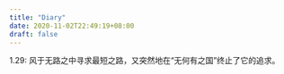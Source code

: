 ```yaml
---
title: "Diary"
date: 2020-11-02T22:49:19+08:00
draft: false
---
```


1.29: 风于无路之中寻求最短之路，又突然地在“无何有之国”终止了它的追求。

